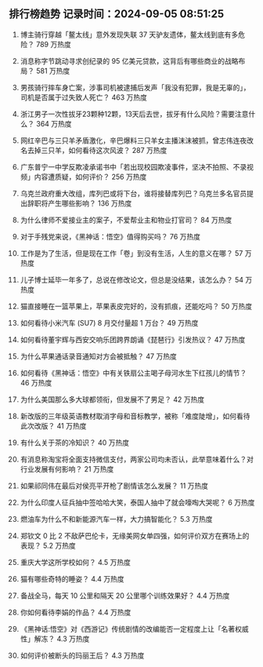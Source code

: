 
## 排行榜趋势 记录时间：2024-09-05 08:51:25
  
  1. 博主骑行穿越「鳌太线」意外发现失联 37 天驴友遗体，鳌太线到底有多危险？ 789 万热度
    
  2. 消息称字节跳动寻求创纪录的 95 亿美元贷款，这背后有哪些商业的战略布局？ 581 万热度
    
  3. 男孩骑行摔车身亡案，涉事司机被逮捕后发声「我没有犯罪，我是无辜的」，司机是否属于过失致人死亡？ 463 万热度
    
  4. 浙江男子一次性拔牙23颗种12颗，13天后去世，拔牙有什么风险？需要注意什么？ 364 万热度
    
  5. 网红辛巴与三只羊矛盾激化，辛巴爆料三只羊女主播沫沫被抓，曾志伟连夜改名去掉三只羊，如何看待这次风波？ 287 万热度
    
  6. 广东普宁一中学反欺凌承诺书中「若出现校园欺凌事件，坚决不拍照、不录视频」内容遭质疑，如何评价？ 256 万热度
    
  7. 乌克兰政府重大改组，库列巴或将下台，谁将接替库列巴？乌克兰多名官员提出辞职将产生哪些影响？ 136 万热度
    
  8. 为什么律师不爱接业主的案子，不爱帮业主和物业打官司？ 84 万热度
    
  9. 对于手残党来说，《黑神话：悟空》值得购买吗？ 76 万热度
    
  10. 工作是为了生活，但是现在工作「卷」到没有生活，人生的意义在哪？ 57 万热度
    
  11. 儿子博士延毕一年多了，总说在修改论文，但总是没结果，该怎么办？ 54 万热度
    
  12. 猫直接睡在一篮苹果上，苹果表皮完好的，没有抓痕，还能吃吗？ 50 万热度
    
  13. 如何看待小米汽车 (SU7) 8 月交付量超 1 万台？ 49 万热度
    
  14. 如何看待董宇辉与西安交响乐团跨界朗诵《琵琶行》引发热议？ 47 万热度
    
  15. 为什么苹果通话录音通知对方会被抵触？ 47 万热度
    
  16. 如何看待《黑神话：悟空》中有关铁扇公主喝子母河水生下红孩儿的情节？ 46 万热度
    
  17. 为什么美国那么多大球都领衔，但发展不了男足？ 42 万热度
    
  18. 新改版的三年级英语教材取消字母和音标教学，被称「难度陡增」，如何看待此次改版？ 41 万热度
    
  19. 有什么关于茶的冷知识？ 40 万热度
    
  20. 有消息称淘宝将全面支持微信支付，两家公司均未否认，此举意味着什么？对行业发展有何影响？ 21 万热度
    
  21. 如果祁同伟在最后对侯亮平开枪了剧情该怎么发展？ 11 万热度
    
  22. 为什么印度人征兵抽中签哈哈大笑，泰国人抽中了就会嚎啕大哭呢？ 6 万热度
    
  23. 燃油车为什么不和新能源汽车一样，大力搞智能化？ 5.3 万热度
    
  24. 郑钦文 0 比 2 不敌萨巴伦卡，无缘美网女单四强，如何评价双方在赛场上的表现？ 5.2 万热度
    
  25. 重庆大学这所学校如何？ 4.5 万热度
    
  26. 猫有哪些奇特的睡姿？ 4.4 万热度
    
  27. 备战全马，每天 10 公里和隔天 20 公里哪个训练效果好？ 4.4 万热度
    
  28. 你如何看待李娟的作品？ 4.4 万热度
    
  29. 《黑神话:悟空》对《西游记》传统剧情的改编能否一定程度上让「名著权威性」解冻？ 4.3 万热度
    
  30. 如何评价被断头的玛丽王后？ 4.3 万热度
    